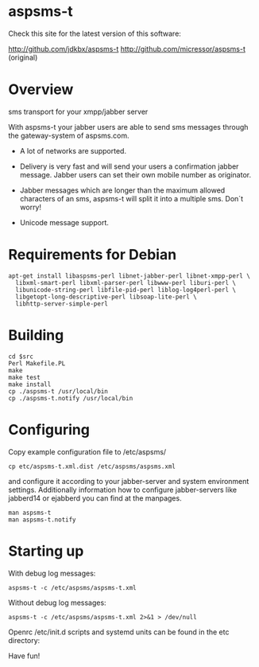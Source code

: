 # aspsms-t

Check this site for the latest version of this software:

  <http://github.com/jdkbx/aspsms-t>
  <http://github.com/micressor/aspsms-t> (original)

# Overview

sms transport for your xmpp/jabber server

With aspsms-t your jabber users are able to send sms messages through the gateway-system of aspsms.com.

* A lot of networks are supported.

* Delivery is very fast and will send your users a confirmation jabber message.
  Jabber users can set their own mobile number as originator.

* Jabber messages which are longer than the maximum allowed characters of an
  sms, aspsms-t will split it into a multiple sms. Don´t worry!

* Unicode message support.


# Requirements for Debian

	apt-get install libaspsms-perl libnet-jabber-perl libnet-xmpp-perl \
	  libxml-smart-perl libxml-parser-perl libwww-perl liburi-perl \
	  libunicode-string-perl libfile-pid-perl liblog-log4perl-perl \
	  libgetopt-long-descriptive-perl libsoap-lite-perl \
	  libhttp-server-simple-perl


# Building

	cd $src
	Perl Makefile.PL
	make
	make test
	make install
	cp ./aspsms-t /usr/local/bin
	cp ./aspsms-t.notify /usr/local/bin

# Configuring

Copy example configuration file to /etc/aspsms/

	cp etc/aspsms-t.xml.dist /etc/aspsms/aspsms.xml

and configure it according to your jabber-server and system environment settings. Additionally information how to configure jabber-servers like jabberd14 or ejabberd you can find at the manpages.

	man aspsms-t
	man aspsms-t.notify

# Starting up

With debug log messages:

	aspsms-t -c /etc/aspsms/aspsms-t.xml

Without debug log messages:

	aspsms-t -c /etc/aspsms/aspsms-t.xml 2>&1 > /dev/null

Openrc /etc/init.d scripts and systemd units can be found in the etc directory:

Have fun!
